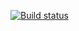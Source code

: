 [![Build status](https://ci.appveyor.com/api/projects/status/ojadf4s5pslthk13?svg=true)](https://ci.appveyor.com/project/Julia35758/seleniumselenide)